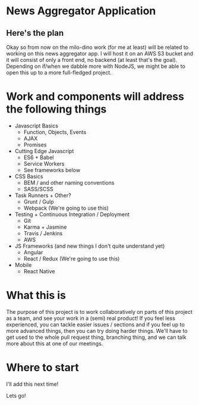# News Aggregator Application
## Here's the plan

Okay so from now on the milo-dino work (for me at least) will be related to working on this news aggregator app. I will host it on an AWS S3 bucket and it will consist of only a front end, no backend (at least that's the goal). Depending on if/when we dabble more with NodeJS, we might be able to open this up to a more full-fledged project.


# Work and components will address the following things

- Javascript Basics
  - Function, Objects, Events   
  - AJAX
  - Promises
- Cutting Edge Javascript
  - ES6 + Babel
  - Service Workers
  - See frameworks below
- CSS Basics
  - BEM / and other naming conventions
  - SASS/SCSS
- Task Runners + Other?
  - Grunt / Gulp
  - Webpack (We're going to use this)
- Testing + Continuous Integration / Deployment
  - Git
  - Karma + Jasmine 
  - Travis / Jenkins
  - AWS
- JS Frameworks (and new things I don't quite understand yet)
  - Angular 
  - React / Redux (We're going to use this)
- Mobile
  - React Native

# What this is
The purpose of this project is to work collaboratively on parts of this project as a team, and see your work in a (semi) real product! If you feel less experienced, you can tackle easier issues / sections and if you feel up to more advanced things, then you can try doing harder things. We'll have to get used to the whole pull request thing, branching thing, and we can talk more about this at one of our meetings.

# Where to start
I'll add this next time!

Lets go!




